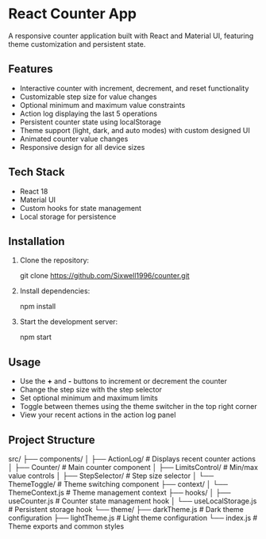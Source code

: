 # React Counter App

A responsive counter application built with React and Material UI, featuring theme customization and persistent state.

## Features

- Interactive counter with increment, decrement, and reset functionality
- Customizable step size for value changes
- Optional minimum and maximum value constraints
- Action log displaying the last 5 operations
- Persistent counter state using localStorage
- Theme support (light, dark, and auto modes) with custom designed UI
- Animated counter value changes
- Responsive design for all device sizes

## Tech Stack

- React 18
- Material UI
- Custom hooks for state management
- Local storage for persistence

## Installation

1. Clone the repository:

   git clone https://github.com/Sixwell1996/counter.git

2. Install dependencies:

   npm install

3. Start the development server:

   npm start

## Usage

- Use the **+** and **-** buttons to increment or decrement the counter
- Change the step size with the step selector
- Set optional minimum and maximum limits
- Toggle between themes using the theme switcher in the top right corner
- View your recent actions in the action log panel

## Project Structure

src/
├── components/
│   ├── ActionLog/       # Displays recent counter actions
│   ├── Counter/         # Main counter component
│   ├── LimitsControl/   # Min/max value controls
│   ├── StepSelector/    # Step size selector
│   └── ThemeToggle/     # Theme switching component
├── context/
│   └── ThemeContext.js  # Theme management context
├── hooks/
│   ├── useCounter.js    # Counter state management hook
│   └── useLocalStorage.js # Persistent storage hook
└── theme/
├── darkTheme.js     # Dark theme configuration
├── lightTheme.js    # Light theme configuration
└── index.js         # Theme exports and common styles

